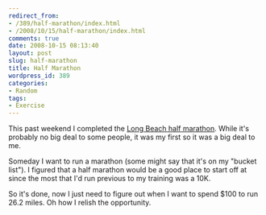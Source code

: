 ```yaml
---
redirect_from:
- /389/half-marathon/index.html
- /2008/10/15/half-marathon/index.html
comments: true
date: 2008-10-15 08:13:40
layout: post
slug: half-marathon
title: Half Marathon
wordpress_id: 389
categories:
- Random
tags:
- Exercise
---
```


This past weekend I completed the [Long Beach half marathon](http://runlongbeach.com/site5.aspx).  While it's probably no big deal to some people, it was my first so it was a big deal to me.  

Someday I want to run a marathon (some might say that it's on my "bucket list").  I figured that a half marathon would be a good place to start off at since the most that I'd run previous to my training was a 10K.

So it's done, now I just need to figure out when I want to spend $100 to run 26.2 miles.  Oh how I relish the opportunity.
